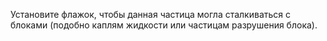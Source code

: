 Установите флажок, чтобы данная частица могла сталкиваться с блоками (подобно каплям жидкости или частицам разрушения
блока).